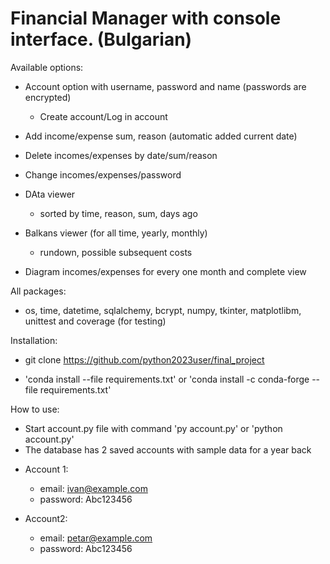 # Financial Manager with console interface. (Bulgarian)

Available options:

 * Account option with username, password and name (passwords are encrypted)
   - Create account/Log in account
  
 * Add income/expense sum, reason (automatic added current date)
  
 * Delete incomes/expenses by date/sum/reason
  
 * Change incomes/expenses/password
  
 * DAta viewer
   - sorted by time, reason, sum, days ago
  
 * Balkans viewer (for all time, yearly, monthly)
   - rundown, possible subsequent costs
  
 * Diagram incomes/expenses for every one month and complete view

All packages:
  - os, time, datetime, sqlalchemy, bcrypt, numpy, tkinter, matplotlibm, unittest and coverage (for testing)

Installation:
  - git clone https://github.com/python2023user/final_project

  - 'conda install --file requirements.txt' or 'conda install -c conda-forge --file requirements.txt'

How to use:
  - Start account.py file with command 'py account.py' or 'python account.py'
  - The database has 2 saved accounts with sample data for a year back

* Account 1:
  - email: ivan@example.com
  - password: Abc123456
 
* Account2:
  - email: petar@example.com
  - password: Abc123456
 
